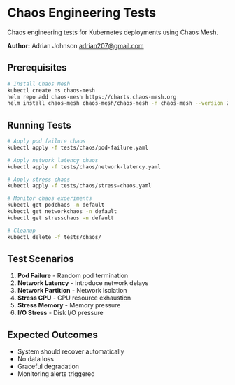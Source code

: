 # Chaos Engineering Tests

Chaos engineering tests for Kubernetes deployments using Chaos Mesh.

**Author:** Adrian Johnson <adrian207@gmail.com>

## Prerequisites

```bash
# Install Chaos Mesh
kubectl create ns chaos-mesh
helm repo add chaos-mesh https://charts.chaos-mesh.org
helm install chaos-mesh chaos-mesh/chaos-mesh -n chaos-mesh --version 2.6.0
```

## Running Tests

```bash
# Apply pod failure chaos
kubectl apply -f tests/chaos/pod-failure.yaml

# Apply network latency chaos
kubectl apply -f tests/chaos/network-latency.yaml

# Apply stress chaos
kubectl apply -f tests/chaos/stress-chaos.yaml

# Monitor chaos experiments
kubectl get podchaos -n default
kubectl get networkchaos -n default
kubectl get stresschaos -n default

# Cleanup
kubectl delete -f tests/chaos/
```

## Test Scenarios

1. **Pod Failure** - Random pod termination
2. **Network Latency** - Introduce network delays
3. **Network Partition** - Network isolation
4. **Stress CPU** - CPU resource exhaustion
5. **Stress Memory** - Memory pressure
6. **I/O Stress** - Disk I/O pressure

## Expected Outcomes

- System should recover automatically
- No data loss
- Graceful degradation
- Monitoring alerts triggered

